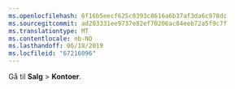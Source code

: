 ```yaml
---
ms.openlocfilehash: 6f16b5eecf625c0393c8616a6b37af3da6c978dc
ms.sourcegitcommit: ad203331ee9737e82ef70206ac04eeb72a5f9c7f
ms.translationtype: MT
ms.contentlocale: nb-NO
ms.lasthandoff: 06/18/2019
ms.locfileid: "67216096"
---
```

Gå til **Salg** > **Kontoer**.